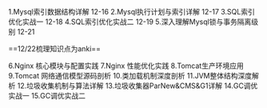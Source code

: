 1.Mysql索引数据结构详解   12-16
2.Mysql执行计划与索引详解 12-17
3.SQL索引优化实战一  12-18
4.SQL索引优化实战二  12-19
5.深入理解Mysql锁与事务隔离级别 12-21

==12/22梳理知识点为anki==

6.Nginx 核心模块与配置实践
7.Nginx 性能优化实践
8.Tomcat生产环境应用
9.Tomcat 网络通信模型源码剖析
10.类加载机制深度剖析
11.JVM整体结构深度解析
12.垃圾收集机制与算法详解
13.垃圾收集器ParNew&CMS&G1详解
14.GC调优实战一
15.GC调优实战二